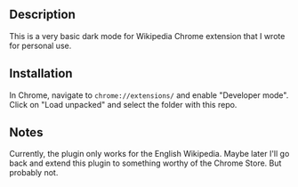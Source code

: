 ## Description

This is a very basic dark mode for Wikipedia Chrome extension that I wrote
for personal use.


## Installation

In Chrome, navigate to `chrome://extensions/` and enable "Developer mode".
Click on "Load unpacked" and select the folder with this repo.


## Notes

Currently, the plugin only works for the English Wikipedia. Maybe later I'll
go back and extend this plugin to something worthy of the Chrome Store. But
probably not.

